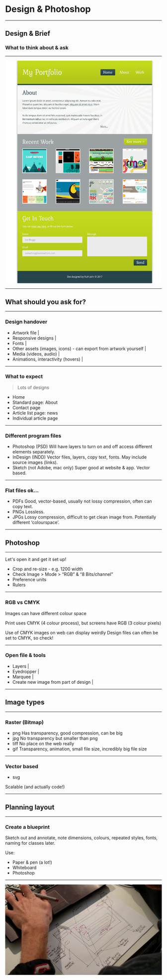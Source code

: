 # Design & Photoshop

---

## Design & Brief

### What to think about & ask

---

![Image of the homepage design](day03/01DesignPhotoshop/homepage.jpg)

---

## What should you ask for?

---

### Design handover

- Artwork file |
- Responsive designs |
- Fonts |
- Other assets (images, icons) - can export from artwork yourself |
- Media (videos, audio) |
- Animations, interactivity (hovers) |

---

### What to expect

> Lots of designs

- Home
- Standard page: About
- Contact page
- Article list page: news
- Individual article page

---

### Different program files

- Photoshop (PSD)
		Will have layers to turn on and off access different elements separately.
- InDesign (INDD)
		Vector files, layers, copy text, fonts. May include source images (links).
- Sketch (not Adobe, mac only)
		Super good at website & app. Vector based.

---

### Flat files ok...

- PDFs
	Good, vector-based, usually not lossy compression, often can copy text.
- PNGs
	Lossless.
- JPGs
	Lossy compression, difficult to get clean image from. Potentially different ‘colourspace’.

---

## Photoshop

---

Let's open it and get it set up!

- Crop and re-size - e.g. 1200 width
- Check Image > Mode > “RGB” & “8 Bits/channel”
- Preference units
- Rulers

---

### RGB vs CMYK

Images can have different colour space

Print uses CMYK (4 colour process), but screens have RGB (3 colour pixels)

Use of CMYK images on web can display weirdly Design files can often be set to CMYK, so check!

---

### Open file & tools

- Layers |
- Eyedropper |
- Marquee |
- Create new image from part of design |

---

## Image types

---

### Raster (Bitmap)

- png
	Has transparency, good compression, can be big
- jpg
	No transparency but smaller than png
- tiff
	No place on the web really
- gif
	Transparency, animation, small file size, incredibly big file size

---

### Vector based

- svg

Scalable (and actually code!)

---

## Planning layout

---

### Create a blueprint

Sketch out and annotate, note dimensions, colours, repeated styles, fonts, naming for classes later.

Use:
- Paper & pen (a lot!)
- Whiteboard
- Photoshop
---

![Photo of a blueprint](day03/01DesignPhotoshop/blueprint.png)











